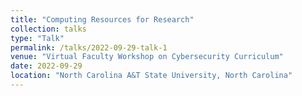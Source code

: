 ```yaml
---
title: "Computing Resources for Research"
collection: talks
type: "Talk"
permalink: /talks/2022-09-29-talk-1
venue: "Virtual Faculty Workshop on Cybersecurity Curriculum"
date: 2022-09-29
location: "North Carolina A&T State University, North Carolina"
---
```


